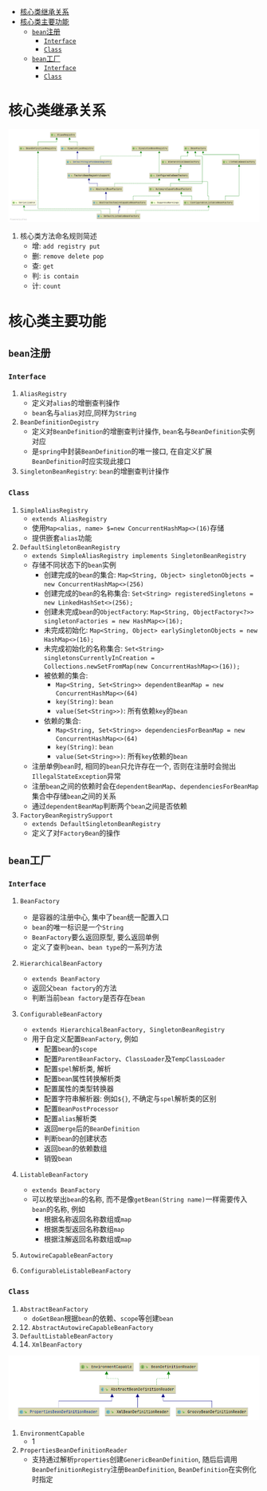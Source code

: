- [核心类继承关系](#核心类继承关系)
- [核心类主要功能](#核心类主要功能)
  - [`bean`注册](#bean注册)
    - [`Interface`](#interface)
    - [`Class`](#class)
  - [`bean`工厂](#bean工厂)
    - [`Interface`](#interface-1)
    - [`Class`](#class-1)
# 核心类继承关系
![](images/DefaultListableBeanFactory.png)
1. 核心类方法命名规则简述
   * 增: `add registry put`
   * 删: `remove delete pop`
   * 查: `get`
   * 判: `is contain`
   * 计: `count`

# 核心类主要功能
## `bean`注册
### `Interface`
1. `AliasRegistry`
   * 定义对`alias`的增删查判操作
   * `bean`名与`alias`对应,同样为`String`
2. `BeanDefinitionDegistry`
   * 定义对`BeanDefinition`的增删查判计操作, `bean`名与`BeanDefinition`实例对应
   * 是`spring`中封装`BeanDefinition`的唯一接口, 在自定义扩展`BeanDefinition`时应实现此接口
4. `SingletonBeanRegistry`: `bean`的增删查判计操作
### `Class`
1. `SimpleAliasRegistry`
   * `extends AliasRegistry`
   * 使用`Map<alias, name> $=new ConcurrentHashMap<>(16)`存储
   * 提供嵌套`alias`功能
5. `DefaultSingletonBeanRegistry`
   * `extends SimpleAliasRegistry implements SingletonBeanRegistry`
   * 存储不同状态下的`bean`实例
     * 创建完成的`bean`的集合: `Map<String, Object> singletonObjects = new ConcurrentHashMap<>(256)`
     * 创建完成的`bean`的名称集合: `Set<String> registeredSingletons = new LinkedHashSet<>(256);`
     * 创建未完成`bean`的`ObjectFactory`: `Map<String, ObjectFactory<?>> singletonFactories = new HashMap<>(16);`
     * 未完成初始化: `Map<String, Object> earlySingletonObjects = new HashMap<>(16);`
     * 未完成初始化的名称集合: `Set<String> singletonsCurrentlyInCreation =
			Collections.newSetFromMap(new ConcurrentHashMap<>(16));`
     * 被依赖的集合: 
       * `Map<String, Set<String>> dependentBeanMap = new ConcurrentHashMap<>(64)`
       * `key(String)`: `bean`
       * `value(Set<String>>)`: 所有依赖`key`的`bean`
     * 依赖的集合:
       * `Map<String, Set<String>> dependenciesForBeanMap = new ConcurrentHashMap<>(64)`
       * `key(String)`: `bean`
       * `value(Set<String>>)`: 所有`key`依赖的`bean`
   * 注册单例`bean`时, 相同的`bean`只允许存在一个, 否则在注册时会抛出`IllegalStateException`异常
   * 注册`bean`之间的依赖时会在`dependentBeanMap`、`dependenciesForBeanMap`集合中存储`bean`之间的关系
   * 通过`dependentBeanMap`判断两个`bean`之间是否依赖
6. `FactoryBeanRegistrySupport`
   * `extends DefaultSingletonBeanRegistry`
   * 定义了对`FactoryBean`的操作
## `bean`工厂
### `Interface` 
1. `BeanFactory`
   * 是容器的注册中心, 集中了`bean`统一配置入口
   * `bean`的唯一标识是一个`String`
   * `BeanFactory`要么返回原型, 要么返回单例
   * 定义了查判`bean`、`bean type`的一系列方法
8. `HierarchicalBeanFactory`
   * `extends BeanFactory`
   * 返回父`bean factory`的方法
   * 判断当前`bean factory`是否存在`bean`
9. `ConfigurableBeanFactory`
    * `extends HierarchicalBeanFactory, SingletonBeanRegistry`
    * 用于自定义配置`BeanFactory`, 例如
      * 配置`bean`的`scope`
      * 配置`ParentBeanFactory`、`ClassLoader`及`TempClassLoader`
      * 配置`spel`解析类, 解析
      * 配置`bean`属性转换解析类
      * 配置属性的类型转换器
      * 配置字符串解析器: 例如`${}`, 不确定与`spel`解析类的区别
      * 配置`BeanPostProcessor`
      * 配置`alias`解析类
      * 返回`merge`后的`BeanDefinition`
      * 判断`bean`的创建状态
      * 返回`bean`的依赖数组
      * 销毁`bean`
10. `ListableBeanFactory`
    * `extends BeanFactory`
    * 可以枚举出`bean`的名称, 而不是像`getBean(String name)`一样需要传入`bean`的名称, 例如
      * 根据名称返回名称数组或`map`
      * 根据类型返回名称数组`map`
      * 根据注解返回名称数组或`map`
11. `AutowireCapableBeanFactory`

13. `ConfigurableListableBeanFactory`
### `Class`
1. `AbstractBeanFactory`
    * `doGetBean`根据`bean`的依赖、`scope`等创建`bean`
14. 12. `AbstractAutowireCapableBeanFactory`
15. `DefaultListableBeanFactory`
16. 14. `XmlBeanFactory`

![](images/BeanDefinitionReader.png)
1. `EnvironmentCapable`
   * 1
2. `PropertiesBeanDefinitionReader`
   * 支持通过解析`properties`创建`GenericBeanDefinition`, 随后后调用`BeanDefinitionRegistry`注册`BeanDefinition`, `BeanDefinition`在实例化时指定